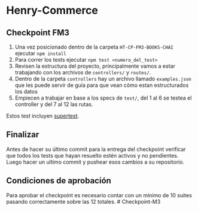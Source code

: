 # Henry-Commerce

## Checkpoint FM3

1. Una vez posicionado dentro de la carpeta `HT-CP-FM3-BOOKS-CHAI` ejecutar `npm install`
2. Para correr los tests ejecutar `npm test <numero_del_test>`
3. Revisen la estructura del proyecto, principalmente vamos a estar trabajando con los archivos de `controllers/` y `routes/`.
4. Dentro de la carpeta `controllers` hay un archivo llamado `examples.json` que les puede servir de guía para que vean cómo estan estructurados los datos
5. Empiecen a trabajar en base a los specs de `test/`, del 1 al 6 se testea el controller y del 7 al 12 las rutas.

Estos test incluyen [supertest](https://github.com/visionmedia/supertest).

## Finalizar

Antes de hacer su último commit para la entrega del checkpoint verificar que todos los tests que hayan resuelto estén activos y no pendientes. Luego hacer un ultimo commit y pushear esos cambios a su repositorio.

## Condiciones de aprobación

Para aprobar el checkpoint es necesario contar con un mínimo de 10 suites pasando correctamente sobre las 12 totales.
#   C h e c k p o i n t - M 3  
 